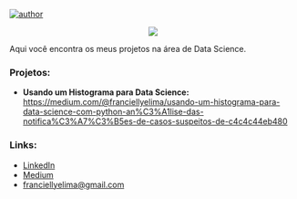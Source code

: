 [![author](https://img.shields.io/badge/author-franlima-critical.svg)](https://www.linkedin.com/in/franciellyelima/) 

<p align="center">
  <img src="https://github.com/franciellyl/img/blob/main/22589.jpg" >
</p>

Aqui você encontra os meus projetos na área de Data Science.

### Projetos:
- **Usando um Histograma para Data Science:** https://medium.com/@franciellyelima/usando-um-histograma-para-data-science-com-python-an%C3%A1lise-das-notifica%C3%A7%C3%B5es-de-casos-suspeitos-de-c4c4c44eb480


### Links:
- [LinkedIn](https://www.linkedin.com/in/franciellyelima/)
- [Medium](https://franciellyelima.medium.com/)
- <franciellyelima@gmail.com>
